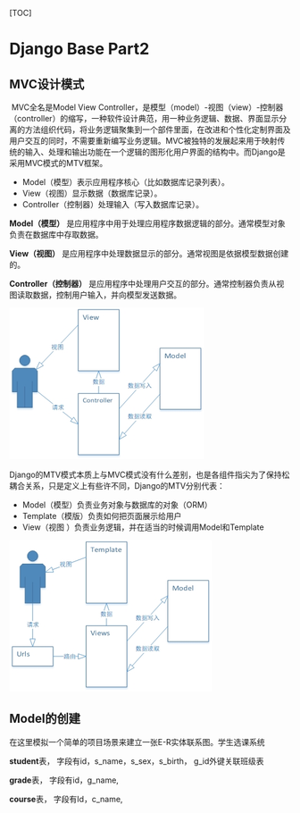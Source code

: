 [TOC]

# Django Base Part2

## MVC设计模式

​	MVC全名是Model View Controller，是模型（model）-视图（view）-控制器（controller）的缩写，一种软件设计典范，用一种业务逻辑、数据、界面显示分离的方法组织代码，将业务逻辑聚集到一个部件里面，在改进和个性化定制界面及用户交互的同时，不需要重新编写业务逻辑。MVC被独特的发展起来用于映射传统的输入、处理和输出功能在一个逻辑的图形化用户界面的结构中。而Django是采用MVC模式的MTV框架。

- Model（模型）表示应用程序核心（比如数据库记录列表）。
- View（视图）显示数据（数据库记录）。
- Controller（控制器）处理输入（写入数据库记录）。

**Model（模型）** 是应用程序中用于处理应用程序数据逻辑的部分。通常模型对象负责在数据库中存取数据。

**View（视图）** 是应用程序中处理数据显示的部分。通常视图是依据模型数据创建的。

**Controller（控制器）** 是应用程序中处理用户交互的部分。通常控制器负责从视图读取数据，控制用户输入，并向模型发送数据。

![mvc](./img/MVC.jpg)

​	Django的MTV模式本质上与MVC模式没有什么差别，也是各组件指尖为了保持松耦合关系，只是定义上有些许不同，Django的MTV分别代表：

- Model（模型）负责业务对象与数据库的对象（ORM）
- Template（模版）负责如何把页面展示给用户
- View（视图 ）负责业务逻辑，并在适当的时候调用Model和Template

![MTV](./img/MTV.jpg)

## Model的创建

在这里模拟一个简单的项目场景来建立一张E-R实体联系图。学生选课系统

**student**表， 字段有id，s_name，s_sex，s_birth， g_id外键关联班级表

**grade**表， 字段有id，g_name, 

**course**表， 字段有Id，c_name, 